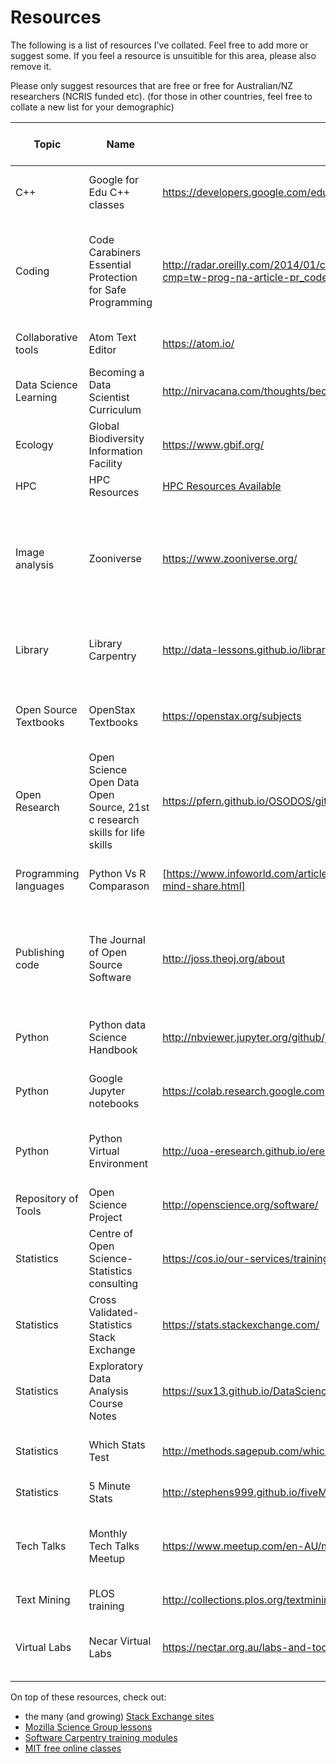 # Resources

The following is a list of resources I've collated. Feel free to add more or suggest some. If you feel a resource is unsuitible for this area, please also remove it.

Please only suggest resources that are free or free for Australian/NZ researchers (NCRIS funded etc).
(for those in other countries, feel free to collate a new list for your demographic)


|Topic| Name | URL|  Description |Free for AU/NZ| Free for All|
|--------------|----------------------|-----------------------------|----------------------------------------|------|-----|
|C++| Google for Edu C++ classes| https://developers.google.com/edu/c++/getting-started| Freely available introduction on how to program in c++ |Yes|Yes|
|Coding|Code Carabiners Essential Protection for Safe Programming| http://radar.oreilly.com/2014/01/code-carabiners-essential-protection-tools-for-safe-programming.html?cmp=tw-prog-na-article-pr_code_carabiners| An article on Assertions, Regression Testing and Version Control, for those who have learnt coding outside an IT degree|Yes|Yes|
|Collaborative tools| Atom Text Editor| https://atom.io/| A collaborative text editor, customizable|Yes|Yes
|Data Science Learning|Becoming a Data Scientist Curriculum|http://nirvacana.com/thoughts/becoming-a-data-scientist/| A visual roadmap for skills to build in data science|Yes|Yes|
|Ecology|Global Biodiversity Information Facility| https://www.gbif.org/|Free and open access to biodiversity data| Yes|Yes|
|HPC| HPC Resources| [HPC Resources Available](HPCResources.md)| See our specific page for HPC | Yes| Yes|
|Image analysis| Zooniverse| https://www.zooniverse.org/| Crowdsourcing research by uploading images with simple questions for the public to answer- Open source or hosted with permission|Yes|Yes|
|Library|Library Carpentry| http://data-lessons.github.io/library-data-intro/01-introduction/| A list of lessons for librarians to upskill their tech knowledge. Great community| Yes|Yes|
|Open Source Textbooks| OpenStax Textbooks|https://openstax.org/subjects |A repository of open source Math, Statistics, Humanities,Science textbooks |Yes|Yes|
|Open Research| Open Science Open Data Open Source, 21st c research skills for life skills |https://pfern.github.io/OSODOS/gitbook/ | A open textbook regarding good life skills around open research|Yes|Yes|
|Programming languages|Python Vs R Comparason|[https://www.infoworld.com/article/3187550/data-science/python-vs-r-the-battle-for-data-scientist-mind-share.html]|A details fairly unbiased comparason between the two|Yes|Yes|
|Publishing code|The Journal of Open Source Software| http://joss.theoj.org/about| The Journal of Open Source Software (JOSS) is a developer friendly journal for research software packages- academic Journal|Yes|Yes|
|Python|Python data Science Handbook|http://nbviewer.jupyter.org/github/jakevdp/PythonDataScienceHandbook/blob/master/notebooks/Index.ipynb| Covers IPython, Numpy,Pandas, MatplotLib,Machine learning in Python|Yes|Yes|
|Python| Google Jupyter notebooks|https://colab.research.google.com| Free use of jupyter/ipython notebooks, need to apply|Yes|Yes|
|Python|Python Virtual Environment |http://uoa-eresearch.github.io/eresearch-cookbook/recipe/2014/11/26/python-virtual-env/| Uni Of Auckland put together a tutorial on working with python Virtual Environments |Yes|Yes|
|Repository of Tools| Open Science Project| http://openscience.org/software/| A collection of tools ordered by research area|Yes|Yes|
|Statistics| Centre of Open Science- Statistics consulting| https://cos.io/our-services/training-services/| Offer free statistics consulting for researchers around open science |Yes|Yes|
|Statistics| Cross Validated- Statistics Stack Exchange| https://stats.stackexchange.com/|A forum for statistical questions|Yes|Yes|
|Statistics| Exploratory Data Analysis Course Notes| https://sux13.github.io/DataScienceSpCourseNotes/4_EXDATA/Exploratory_Data_Analysis_Course_Notes.html| Statistics married with their corresponding R code|Yes|Yes|
|Statistics| Which Stats Test| http://methods.sagepub.com/which-stats-test | A questionaire that will return the most suitible statistics test|Yes|Yes|
|Statistics|5 Minute Stats| http://stephens999.github.io/fiveMinuteStats/index.html | Short tutorials on Statistics|Yes|Yes|
|Tech Talks| Monthly Tech Talks Meetup|https://www.meetup.com/en-AU/monthlytechtalk/about/ | Monthly vid conference on topics relevent to eResearch - focused on Australia Tech |Yes| Unsure - Slides available|
|Text Mining|PLOS training|http://collections.plos.org/textmining|Tutorials on text mining|Yes|Yes|
|Virtual Labs| Necar Virtual Labs| https://nectar.org.au/labs-and-tools/ |A collection of NCRIS/NECTAR virtual labs available for AU researchers |Yes|Unsure|


On top of these resources, check out:
- the many (and growing) [Stack Exchange sites](https://stackexchange.com/)
- [Mozilla Science Group lessons](https://github.com/mozillascience/studyGroupLessons)
- [Software Carpentry training modules](https://software-carpentry.org/lessons/)
- [MIT free online classes](https://ocw.mit.edu/courses/audio-video-courses/)
